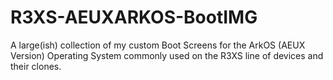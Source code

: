 # R3XS-AEUXARKOS-BootIMG
A large(ish) collection of my custom Boot Screens for the ArkOS (AEUX Version) Operating System commonly used on the R3XS line of devices and their clones.
